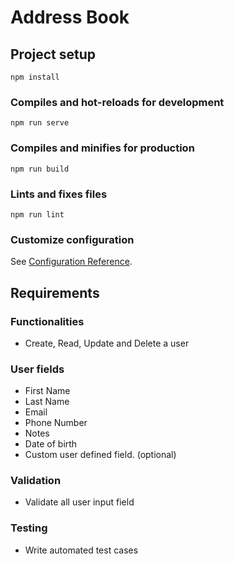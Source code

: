# Address Book

## Project setup

```
npm install
```

### Compiles and hot-reloads for development

```
npm run serve
```

### Compiles and minifies for production

```
npm run build
```

### Lints and fixes files

```
npm run lint
```

### Customize configuration

See [Configuration Reference](https://cli.vuejs.org/config/).

## Requirements

### Functionalities

- Create, Read, Update and Delete a user

### User fields

- First Name
- Last Name
- Email
- Phone Number
- Notes
- Date of birth
- Custom user defined field. (optional)

### Validation

- Validate all user input field

### Testing

- Write automated test cases
